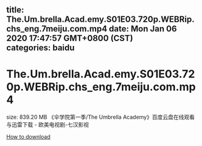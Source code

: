 
title: The.Um.brella.Acad.emy.S01E03.720p.WEBRip.chs_eng.7meiju.com.mp4
date: Mon Jan 06 2020 17:47:57 GMT+0800 (CST)    
categories: baidu
---

# The.Um.brella.Acad.emy.S01E03.720p.WEBRip.chs_eng.7meiju.com.mp4
size: 839.20 MB
 《伞学院第一季/The Umbrella Academy》百度云盘在线观看与迅雷下载 - 欧美电视剧-七汉影视
 

[How to download](https://bpcam.bemobtrk.com/go/2ceec3aa-1ca2-46d6-b9ff-aaa5c184517c?jno=5126)
